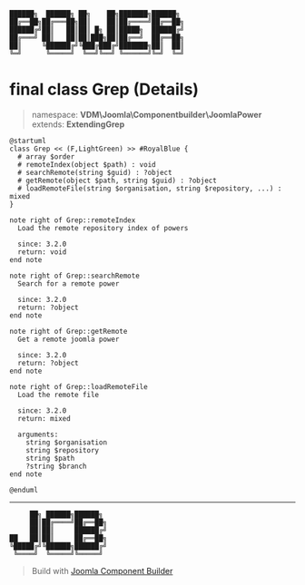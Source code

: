 ```
██████╗  ██████╗ ██╗    ██╗███████╗██████╗
██╔══██╗██╔═══██╗██║    ██║██╔════╝██╔══██╗
██████╔╝██║   ██║██║ █╗ ██║█████╗  ██████╔╝
██╔═══╝ ██║   ██║██║███╗██║██╔══╝  ██╔══██╗
██║     ╚██████╔╝╚███╔███╔╝███████╗██║  ██║
╚═╝      ╚═════╝  ╚══╝╚══╝ ╚══════╝╚═╝  ╚═╝
```
# final class Grep (Details)
> namespace: **VDM\Joomla\Componentbuilder\JoomlaPower**
> extends: **ExtendingGrep**
```uml
@startuml
class Grep << (F,LightGreen) >> #RoyalBlue {
  # array $order
  # remoteIndex(object $path) : void
  # searchRemote(string $guid) : ?object
  # getRemote(object $path, string $guid) : ?object
  # loadRemoteFile(string $organisation, string $repository, ...) : mixed
}

note right of Grep::remoteIndex
  Load the remote repository index of powers

  since: 3.2.0
  return: void
end note

note right of Grep::searchRemote
  Search for a remote power

  since: 3.2.0
  return: ?object
end note

note right of Grep::getRemote
  Get a remote joomla power

  since: 3.2.0
  return: ?object
end note

note right of Grep::loadRemoteFile
  Load the remote file

  since: 3.2.0
  return: mixed
  
  arguments:
    string $organisation
    string $repository
    string $path
    ?string $branch
end note
 
@enduml
```

---
```
     ██╗ ██████╗██████╗
     ██║██╔════╝██╔══██╗
     ██║██║     ██████╔╝
██   ██║██║     ██╔══██╗
╚█████╔╝╚██████╗██████╔╝
 ╚════╝  ╚═════╝╚═════╝
```
> Build with [Joomla Component Builder](https://git.vdm.dev/joomla/Component-Builder)

